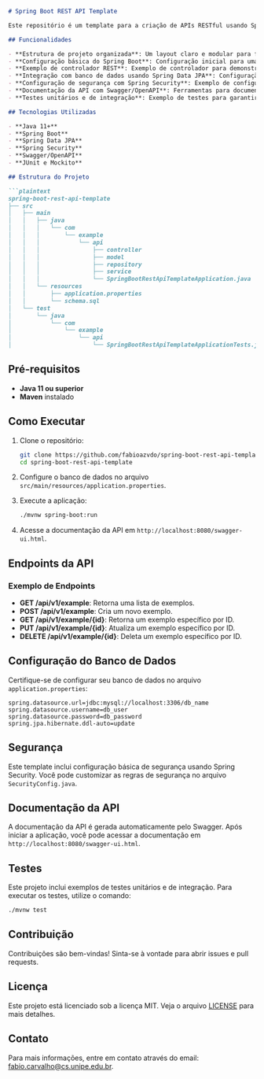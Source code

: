 
```markdown
# Spring Boot REST API Template

Este repositório é um template para a criação de APIs RESTful usando Spring Boot. Ele fornece uma estrutura básica para iniciar o desenvolvimento de APIs com práticas recomendadas e componentes comuns.

## Funcionalidades

- **Estrutura de projeto organizada**: Um layout claro e modular para facilitar a manutenção e escalabilidade.
- **Configuração básica do Spring Boot**: Configuração inicial para uma aplicação Spring Boot.
- **Exemplo de controlador REST**: Exemplo de controlador para demonstrar a criação de endpoints RESTful.
- **Integração com banco de dados usando Spring Data JPA**: Configuração para acessar bancos de dados relacionais.
- **Configuração de segurança com Spring Security**: Exemplo de configuração de segurança para proteger sua API.
- **Documentação da API com Swagger/OpenAPI**: Ferramentas para documentar e testar sua API.
- **Testes unitários e de integração**: Exemplo de testes para garantir a qualidade do código.

## Tecnologias Utilizadas

- **Java 11+**
- **Spring Boot**
- **Spring Data JPA**
- **Spring Security**
- **Swagger/OpenAPI**
- **JUnit e Mockito**

## Estrutura do Projeto

```plaintext
spring-boot-rest-api-template
├── src
│   ├── main
│   │   ├── java
│   │   │   └── com
│   │   │       └── example
│   │   │           └── api
│   │   │               ├── controller
│   │   │               ├── model
│   │   │               ├── repository
│   │   │               ├── service
│   │   │               └── SpringBootRestApiTemplateApplication.java
│   │   └── resources
│   │       ├── application.properties
│   │       └── schema.sql
│   └── test
│       └── java
│           └── com
│               └── example
│                   └── api
│                       └── SpringBootRestApiTemplateApplicationTests.java
```

## Pré-requisitos

- **Java 11 ou superior**
- **Maven** instalado

## Como Executar

1. Clone o repositório:
   ```bash
   git clone https://github.com/fabioazvdo/spring-boot-rest-api-template.git
   cd spring-boot-rest-api-template
   ```

2. Configure o banco de dados no arquivo `src/main/resources/application.properties`.

3. Execute a aplicação:
   ```bash
   ./mvnw spring-boot:run
   ```

4. Acesse a documentação da API em `http://localhost:8080/swagger-ui.html`.

## Endpoints da API

### Exemplo de Endpoints

- **GET /api/v1/example**: Retorna uma lista de exemplos.
- **POST /api/v1/example**: Cria um novo exemplo.
- **GET /api/v1/example/{id}**: Retorna um exemplo específico por ID.
- **PUT /api/v1/example/{id}**: Atualiza um exemplo específico por ID.
- **DELETE /api/v1/example/{id}**: Deleta um exemplo específico por ID.

## Configuração do Banco de Dados

Certifique-se de configurar seu banco de dados no arquivo `application.properties`:
```properties
spring.datasource.url=jdbc:mysql://localhost:3306/db_name
spring.datasource.username=db_user
spring.datasource.password=db_password
spring.jpa.hibernate.ddl-auto=update
```

## Segurança

Este template inclui configuração básica de segurança usando Spring Security. Você pode customizar as regras de segurança no arquivo `SecurityConfig.java`.

## Documentação da API

A documentação da API é gerada automaticamente pelo Swagger. Após iniciar a aplicação, você pode acessar a documentação em `http://localhost:8080/swagger-ui.html`.

## Testes

Este projeto inclui exemplos de testes unitários e de integração. Para executar os testes, utilize o comando:
```bash
./mvnw test
```

## Contribuição

Contribuições são bem-vindas! Sinta-se à vontade para abrir issues e pull requests.

## Licença

Este projeto está licenciado sob a licença MIT. Veja o arquivo [LICENSE](LICENSE) para mais detalhes.

## Contato

Para mais informações, entre em contato através do email: [fabio.carvalho@cs.unipe.edu.br](mailto:fabio.carvalho@cs.unipe.edu.br).
